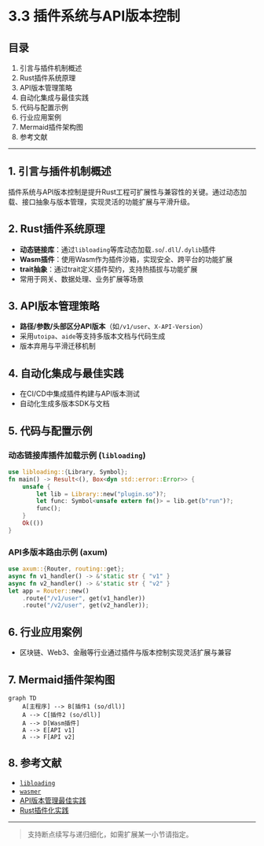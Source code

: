 # 3.3 插件系统与API版本控制

## 目录

1. 引言与插件机制概述
2. Rust插件系统原理
3. API版本管理策略
4. 自动化集成与最佳实践
5. 代码与配置示例
6. 行业应用案例
7. Mermaid插件架构图
8. 参考文献

---

## 1. 引言与插件机制概述

插件系统与API版本控制是提升Rust工程可扩展性与兼容性的关键。通过动态加载、接口抽象与版本管理，实现灵活的功能扩展与平滑升级。

## 2. Rust插件系统原理

- **动态链接库**：通过`libloading`等库动态加载`.so`/`.dll`/`.dylib`插件
- **Wasm插件**：使用Wasm作为插件沙箱，实现安全、跨平台的功能扩展
- **trait抽象**：通过trait定义插件契约，支持热插拔与功能扩展
- 常用于网关、数据处理、业务扩展等场景

## 3. API版本管理策略

- **路径/参数/头部区分API版本**（如`/v1/user`、`X-API-Version`）
- 采用`utoipa`、`aide`等支持多版本文档与代码生成
- 版本弃用与平滑迁移机制

## 4. 自动化集成与最佳实践

- 在CI/CD中集成插件构建与API版本测试
- 自动化生成多版本SDK与文档

## 5. 代码与配置示例

### 动态链接库插件加载示例 (`libloading`)

```rust
use libloading::{Library, Symbol};
fn main() -> Result<(), Box<dyn std::error::Error>> {
    unsafe {
        let lib = Library::new("plugin.so")?;
        let func: Symbol<unsafe extern fn()> = lib.get(b"run")?;
        func();
    }
    Ok(())
}
```

### API多版本路由示例 (axum)

```rust
use axum::{Router, routing::get};
async fn v1_handler() -> &'static str { "v1" }
async fn v2_handler() -> &'static str { "v2" }
let app = Router::new()
    .route("/v1/user", get(v1_handler))
    .route("/v2/user", get(v2_handler));
```

## 6. 行业应用案例

- 区块链、Web3、金融等行业通过插件与版本控制实现灵活扩展与兼容

## 7. Mermaid插件架构图

```mermaid
graph TD
    A[主程序] --> B[插件1 (so/dll)]
    A --> C[插件2 (so/dll)]
    A --> D[Wasm插件]
    A --> E[API v1]
    A --> F[API v2]
```

## 8. 参考文献

- [`libloading`](https://github.com/nagisa/rust_libloading)
- [`wasmer`](https://wasmer.io/)
- [API版本管理最佳实践](https://cloud.google.com/apis/design/versioning)
- [Rust插件化实践](https://www.infoq.cn/article/rust-plugin)

---
> 支持断点续写与递归细化，如需扩展某一小节请指定。

